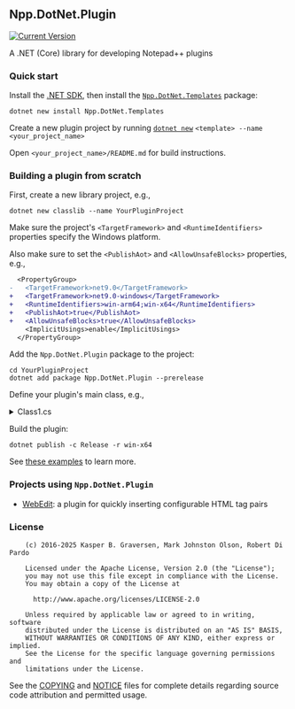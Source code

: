 
Npp.DotNet.Plugin
-----------------

[![Current Version]][nuget-org]

A .NET (Core) library for developing Notepad++ plugins


### Quick start

Install the [.NET SDK](https://dotnet.microsoft.com/download), then install the [`Npp.DotNet.Templates`] package:

    dotnet new install Npp.DotNet.Templates

Create a new plugin project by running [`dotnet new`] `<template> --name <your_project_name>`

Open `<your_project_name>/README.md` for build instructions.


### Building a plugin from scratch

First, create a new library project, e.g.,

    dotnet new classlib --name YourPluginProject

Make sure the project's `<TargetFramework>` and `<RuntimeIdentifiers>` properties specify the Windows platform.

Also make sure to set the `<PublishAot>` and `<AllowUnsafeBlocks>` properties, e.g.,

```diff
  <PropertyGroup>
-   <TargetFramework>net9.0</TargetFramework>
+   <TargetFramework>net9.0-windows</TargetFramework>
+   <RuntimeIdentifiers>win-arm64;win-x64</RuntimeIdentifiers>
+   <PublishAot>true</PublishAot>
+   <AllowUnsafeBlocks>true</AllowUnsafeBlocks>
    <ImplicitUsings>enable</ImplicitUsings>
  </PropertyGroup>
```

Add the `Npp.DotNet.Plugin` package to the project:

    cd YourPluginProject
    dotnet add package Npp.DotNet.Plugin --prerelease

Define your plugin's main class, e.g.,

<details>
<summary>Class1.cs</summary>

```csharp
namespace YourPluginProject;

using Npp.DotNet.Plugin;
using System.Runtime.CompilerServices;
using System.Runtime.InteropServices;

public class Class1 : IDotNetPlugin
{
    #region "Implement the plugin interface"
    /// <summary>
    /// This method runs when Notepad++ calls the 'setInfo' API function.
    /// You can assume the application window handle is valid here.
    /// </summary>
    public void OnSetInfo()
    {
        // TODO: provide setup code, i.e., assign plugin commands to shortcut keys, load configuration data, etc.
        // For example:
        Utils.SetCommand(
            "About",
            () => Win32.MsgBoxDialog(
                PluginData.NppData.NppHandle,
                $"Information about {PluginName}.",
                $"About {PluginName}",
                (uint)(Win32.MsgBox.ICONASTERISK | Win32.MsgBox.OK)),
            new ShortcutKey(ctrl: Win32.TRUE, alt: Win32.FALSE, shift: Win32.TRUE, ch: 123 /* F12 */));
    }

    /// <summary>
    /// This method runs when Notepad++ calls the 'beNotified' API function.
    /// </summary>
    public void OnBeNotified(ScNotification notification)
    {
        // TODO: provide callbacks for editor events and notifications.
        // For example:
        if (notification.Header.HwndFrom == PluginData.NppData.NppHandle)
        {
            uint code = notification.Header.Code;
            switch ((NppMsg)code)
            {
                case NppMsg.NPPN_TBMODIFICATION:
                    PluginData.FuncItems.RefreshItems();
                    // TODO: register toolbar icon(s)
                    break;
                case NppMsg.NPPN_SHUTDOWN:
                    // clean up resources
                    PluginData.PluginNamePtr = IntPtr.Zero;
                    PluginData.FuncItems.Dispose();
                    break;
            }
        }
    }

    /// <summary>
    /// This method runs when Notepad++ calls the 'messageProc' API function.
    /// </summary>
    public NativeBool OnMessageProc(uint msg, UIntPtr wParam, IntPtr lParam)
    {
        // TODO: provide callbacks for Win32 window messages.
        return Win32.TRUE;
    }
    #endregion

    #region "Initialize your plugin's properties"
    /// <summary>
    /// Object reference to the main class -- must be initialized statically!
    /// </summary>
    static readonly IDotNetPlugin Instance;

    /// <summary>
    /// The unique name of the plugin -- appears in the 'Plugins' drop-down menu
    /// </summary>
    static readonly string PluginName = "Your .NET SDK Plugin";

    /// <summary>
    /// The main constructor must be static to ensure data is initialized *before*
    /// the Notepad++ application calls any unmanaged methods.
    /// At the very least, assign a unique name to 'Npp.DotNet.Plugin.PluginData.PluginNamePtr',
    /// otherwise the default name -- "Npp.DotNet.Plugin" -- will be used.
    /// </summary>
    static Class1()
    {
        Instance = new Class1();
        PluginData.PluginNamePtr = Marshal.StringToHGlobalUni(PluginName);
    }
    #endregion

    #region "==================== COPY & PASTE *ONLY* ========================"
    [UnmanagedCallersOnly(EntryPoint = "setInfo", CallConvs = [typeof(CallConvCdecl)])]
    internal unsafe static void SetInfo(NppData* notepadPlusData)
    {
        PluginData.NppData = *notepadPlusData;
        Instance.OnSetInfo();
    }

    [UnmanagedCallersOnly(EntryPoint = "beNotified", CallConvs = [typeof(CallConvCdecl)])]
    internal unsafe static void BeNotified(ScNotification* notification)
    {
        Instance.OnBeNotified(*notification);
    }

    [UnmanagedCallersOnly(EntryPoint = "messageProc", CallConvs = [typeof(CallConvCdecl)])]
    internal static NativeBool MessageProc(uint msg, UIntPtr wParam, IntPtr lParam)
    {
        return Instance.OnMessageProc(msg, wParam, lParam);
    }

    [UnmanagedCallersOnly(EntryPoint = "getFuncsArray", CallConvs = [typeof(CallConvCdecl)])]
    internal static IntPtr GetFuncsArray(IntPtr nbF) => IDotNetPlugin.OnGetFuncsArray(nbF);

    [UnmanagedCallersOnly(EntryPoint = "getName", CallConvs = [typeof(CallConvCdecl)])]
    internal static IntPtr GetName() => IDotNetPlugin.OnGetName();

    [UnmanagedCallersOnly(EntryPoint = "isUnicode", CallConvs = [typeof(CallConvCdecl)])]
    internal static NativeBool IsUnicode() => IDotNetPlugin.OnIsUnicode();
    #endregion
}
```

</details>

Build the plugin:

    dotnet publish -c Release -r win-x64


See [these examples](https://github.com/npp-dotnet/Npp.DotNet.Plugin/tree/main/examples) to learn more.


### Projects using `Npp.DotNet.Plugin`

* [WebEdit](https://github.com/npp-dotnet/WebEdit): a plugin for quickly inserting configurable HTML tag pairs


### License

```
    (c) 2016-2025 Kasper B. Graversen, Mark Johnston Olson, Robert Di Pardo

    Licensed under the Apache License, Version 2.0 (the "License");
    you may not use this file except in compliance with the License.
    You may obtain a copy of the License at

      http://www.apache.org/licenses/LICENSE-2.0

    Unless required by applicable law or agreed to in writing, software
    distributed under the License is distributed on an "AS IS" BASIS,
    WITHOUT WARRANTIES OR CONDITIONS OF ANY KIND, either express or implied.
    See the License for the specific language governing permissions and
    limitations under the License.

```

See the [COPYING] and [NOTICE] files for complete details regarding source code attribution and permitted usage.


[COPYING]: https://raw.githubusercontent.com/npp-dotnet/npp.dotnet.plugin/main/COPYING
[NOTICE]: https://raw.githubusercontent.com/npp-dotnet/npp.dotnet.plugin/main/NOTICE.txt
[Current Version]: https://img.shields.io/nuget/vpre/Npp.DotNet.Plugin?color=blueviolet&logo=nuget
[nuget-org]: https://www.nuget.org/packages/Npp.DotNet.Plugin
[`Npp.DotNet.Templates`]: https://www.nuget.org/packages/Npp.DotNet.Templates
[`dotnet new`]: https://learn.microsoft.com/dotnet/core/tools/dotnet-new

